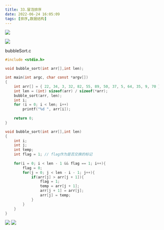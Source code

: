 ```yaml
---
title: 33.冒泡排序
date: 2022-06-24 16:05:09
tags: [排序,数据结构]
---
```


![](http://codekenan.icu/img/28.交换排序.png)
<!--more-->
![](http://codekenan.icu/img/29.flag的设置.png)

bubbleSort.c
```c
#include <stdio.h>

void bubble_sort(int arr[],int len);

int main(int argc, char const *argv[])
{
	int arr[] = { 22, 34, 3, 32, 82, 55, 89, 50, 37, 5, 64, 35, 9, 70 };
    int len = (int) sizeof(arr) / sizeof(*arr);
    bubble_sort(arr, len);
    int i;
    for (i = 0; i < len; i++)
        printf("%d ", arr[i]);
 
	return 0;
}

void bubble_sort(int arr[],int len)
{
	int i;
	int j;
	int temp;
	int flag = 1; // flag作为是否交换的标记
	
	for(i = 0; i < len - 1 && flag == 1; i++){
		flag = 0;
		for(j = 0; j < len - i - 1; j++){
			if(arr[j] > arr[j + 1]){
				flag = 1;
				temp = arr[j + 1];
				arr[j + 1] = arr[j];
				arr[j] = temp;
			}
		}
	}
}
```
![](http://codekenan.icu/img/30.时间复杂度.png)
![](http://codekenan.icu/img/31.算法评价.png)

